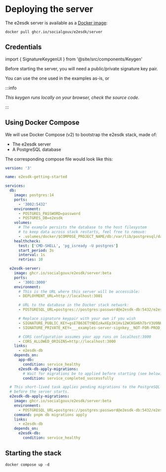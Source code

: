 # Deploying the server

The e2esdk server is available as a [Docker image](https://github.com/SocialGouv/e2esdk/pkgs/container/e2esdk%2Fserver):

```shell
docker pull ghcr.io/socialgouv/e2esdk/server
```

## Credentials

import { SignatureKeygenUI } from '@site/src/components/Keygen'

Before starting the server, you will need a public/private signature key pair.

You can use the one used in the examples as-is, or <SignatureKeygenUI/>

:::info

_This keygen runs locally on your browser, check the source code._

:::

## Using Docker Compose

We will use Docker Compose (v2) to bootstrap the e2esdk stack, made of:

- The e2esdk server
- A PostgreSQL database

The corresponding compose file would look like this:

```yaml title="docker-compose.yml"
version: '3'

name: e2esdk-getting-started

services:
  db:
    image: postgres:14
    ports:
      - '3002:5432'
    environment:
      - POSTGRES_PASSWORD=password
      - POSTGRES_DB=e2esdk
    volumes:
      # The example persists the database to the host filesystem
      # to keep data across stack restarts, feel free to remove:
      - .volumes/docker/$COMPOSE_PROJECT_NAME/db:/var/lib/postgresql/data
    healthcheck:
      test: ['CMD-SHELL', 'pg_isready -U postgres']
      start_period: 3s
      interval: 1s
      retries: 10

  e2esdk-server:
    image: ghcr.io/socialgouv/e2esdk/server:beta
    ports:
      - '3001:3000'
    environment:
      # This is the URL where this server will be accessible:
      - DEPLOYMENT_URL=http://localhost:3001

      # URL to the database in the Docker stack network:
      - POSTGRESQL_URL=postgres://postgres:password@e2esdk-db:5432/e2esdk

      # Replace signature keypair with your own if you wish
      - SIGNATURE_PUBLIC_KEY=gsE7B63ETtNDIzAwXEp3X1Hv12WCKGH6h7brV3U9NKE
      - SIGNATURE_PRIVATE_KEY=___examples-server-signkey__NOT-FOR-PROD__yCwTsHrcRO00MjMDBcSndfUe_XZYIoYfqHtutXdT00oQ

      # CORS configuration assumes your app runs on localhost:3000
      - CORS_ALLOWED_ORIGINS=http://localhost:3000
    links:
      - e2esdk-db
    depends_on:
      app-db:
        condition: service_healthy
      e2esdk-db-apply-migrations:
        # Wait for migrations be to applied before starting (see below)
        condition: service_completed_successfully

  # This short-lived task applies pending migrations to the PostgreSQL database
  # before the server starts.
  e2esdk-db-apply-migrations:
    image: ghcr.io/socialgouv/e2esdk/server:beta
    environment:
      - POSTGRESQL_URL=postgres://postgres:password@e2esdk-db:5432/e2esdk
    command: pnpm db migrations apply
    links:
      - e2esdk-db
    depends_on:
      e2esdk-db:
        condition: service_healthy
```

## Starting the stack

```shell
docker compose up -d
```
